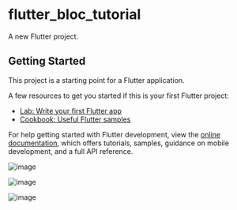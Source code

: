 # flutter_bloc_tutorial

A new Flutter project.

## Getting Started

This project is a starting point for a Flutter application.

A few resources to get you started if this is your first Flutter project:

- [Lab: Write your first Flutter app](https://docs.flutter.dev/get-started/codelab)
- [Cookbook: Useful Flutter samples](https://docs.flutter.dev/cookbook)

For help getting started with Flutter development, view the
[online documentation](https://docs.flutter.dev/), which offers tutorials,
samples, guidance on mobile development, and a full API reference.

![image](https://github.com/avinashmaurya19/bloc-shopping-cart-and-whishlist/assets/78351524/dc7c41d1-9105-44dd-acc4-fb7cd5f588a0)

![image](https://github.com/avinashmaurya19/bloc-shopping-cart-and-whishlist/assets/78351524/ea9726ed-bcbc-4cea-9a0c-58a312552d35)

![image](https://github.com/avinashmaurya19/bloc-shopping-cart-and-whishlist/assets/78351524/4c3373f0-e53c-495f-8b14-9c12c20237c4)


